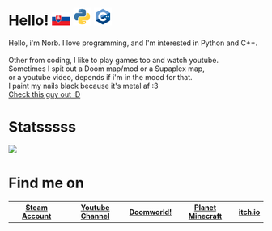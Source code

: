 <h1>Hello! <img src="https://github.com/lipis/flag-icons/blob/main/flags/4x3/sk.svg" alt="SLOVAKIA!!!!!" style="width:35px" title="SLOVAKIA!!!!!"></img> <img src="https://github.com/vscode-icons/vscode-icons/blob/master/icons/file_type_python.svg" alt="Python dev :)" title="Python dev :)" style="width:35px;height=20px"></img>  <img src="https://github.com/vscode-icons/vscode-icons/blob/master/icons/file_type_cpp3.svg" alt="C++ my beloved" title="C++ my beloved" style="width:35px;height=20px"></img></h1>
<p>
Hello, i'm Norb. I love programming, and I'm interested in Python and C++.
<br><br>
Other from coding, I like to play games too and watch youtube.<br>Sometimes I spit out a Doom map/mod or a Supaplex map,<br>
or a youtube video, depends if i'm in the mood for that.<br>
I paint my nails black because it's metal af :3<br>
<a href="https://github.com/MF366-Coding" title="DO IT">Check this guy out :D</a>
</p>
<h1>Statsssss</h1>
<img src="https://github-readme-stats.vercel.app/api?username=norbcodes&show=prs_merged&show_icons=true&bg_color=79,6699FF,800055&title_color=000000&text_color=000000&icon_color=4D004D&border_radius=15.8&text_bold"></img>
<h1>Find me on</h1>
<p>
<table>
  <tr>
    <th>
      <a href="https://steamcommunity.com/id/realnorb3695/">Steam Account</a>
    </th>
    <th>
      <a href="https://www.youtube.com/channel/UC-WouWX9ricZEwv6qV8UDaw">Youtube Channel</a>
    </th>
    <th>
      <a href="https://www.doomworld.com/profile/35825-norb/">Doomworld!</a>
    </th>
    <th>
      <a href="https://www.planetminecraft.com/member/norb/">Planet Minecraft</a>
    </th>
    <th>
      <a href="https://norbcodes.itch.io/">itch.io</a>
    </th>
  </tr>
</table>
</p>
